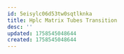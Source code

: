 ```yaml
---
id: 5eisylc06d53tw0sqtlknka
title: Hplc Matrix Tubes Transition
desc: ''
updated: 1758545048644
created: 1758545048644
---
```

